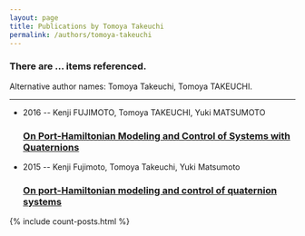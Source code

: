 ```yaml
---
layout: page
title: Publications by Tomoya Takeuchi
permalink: /authors/tomoya-takeuchi
---
```


<h3 id="number-posts">There are ... items referenced.</h3>
<p id='info-authors'>Alternative author names: Tomoya Takeuchi, Tomoya TAKEUCHI.</p>
<hr />
<ul class="post-list">
<li><span class='post-meta'>2016 -- Kenji FUJIMOTO, Tomoya TAKEUCHI, Yuki MATSUMOTO</span><h3><a class='post-link' href="{{ site.baseurl }}/on-port-hamiltonian-modeling-and-control-of-systems-with-quaternions">On Port-Hamiltonian Modeling and Control of Systems with Quaternions</a></h3></li>
<li><span class='post-meta'>2015 -- Kenji Fujimoto, Tomoya Takeuchi, Yuki Matsumoto</span><h3><a class='post-link' href="{{ site.baseurl }}/on-port-hamiltonian-modeling-and-control-of-quaternion-systems">On port-Hamiltonian modeling and control of quaternion systems</a></h3></li>

</ul>
{% include count-posts.html %}
